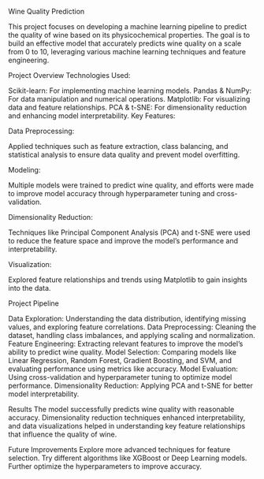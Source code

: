 Wine Quality Prediction


This project focuses on developing a machine learning pipeline to predict the quality of wine based on its physicochemical properties. The goal is to build an effective model that accurately predicts wine quality on a scale from 0 to 10, leveraging various machine learning techniques and feature engineering.

Project Overview
Technologies Used:

Scikit-learn: For implementing machine learning models.
Pandas & NumPy: For data manipulation and numerical operations.
Matplotlib: For visualizing data and feature relationships.
PCA & t-SNE: For dimensionality reduction and enhancing model interpretability.
Key Features:

Data Preprocessing:

Applied techniques such as feature extraction, class balancing, and statistical analysis to ensure data quality and prevent model overfitting.

Modeling:

Multiple models were trained to predict wine quality, and efforts were made to improve model accuracy through hyperparameter tuning and cross-validation.

Dimensionality Reduction:

Techniques like Principal Component Analysis (PCA) and t-SNE were used to reduce the feature space and improve the model’s performance and interpretability.

Visualization:

Explored feature relationships and trends using Matplotlib to gain insights into the data.

Project Pipeline

Data Exploration: 
Understanding the data distribution, identifying missing values, and exploring feature correlations.
Data Preprocessing:
Cleaning the dataset, handling class imbalances, and applying scaling and normalization.
Feature Engineering: 
Extracting relevant features to improve the model’s ability to predict wine quality.
Model Selection: 
Comparing models like Linear Regression, Random Forest, Gradient Boosting, and SVM, and evaluating performance using metrics like accuracy.
Model Evaluation: 
Using cross-validation and hyperparameter tuning to optimize model performance.
Dimensionality Reduction: 
Applying PCA and t-SNE for better model interpretability.

Results
The model successfully predicts wine quality with reasonable accuracy. Dimensionality reduction techniques enhanced interpretability, and data visualizations helped in understanding key feature relationships that influence the quality of wine.

Future Improvements
Explore more advanced techniques for feature selection.
Try different algorithms like XGBoost or Deep Learning models.
Further optimize the hyperparameters to improve accuracy.
